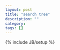 ```yaml
---
layout: post
title: "search tree"
description: ""
category: 
tags: []
---
```

{% include JB/setup %}
